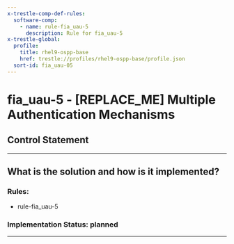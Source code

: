 ```yaml
---
x-trestle-comp-def-rules:
  software-comp:
    - name: rule-fia_uau-5
      description: Rule for fia_uau-5
x-trestle-global:
  profile:
    title: rhel9-ospp-base
    href: trestle://profiles/rhel9-ospp-base/profile.json
  sort-id: fia_uau-05
---
```


# fia_uau-5 - \[REPLACE_ME\] Multiple Authentication Mechanisms

## Control Statement

______________________________________________________________________

## What is the solution and how is it implemented?

<!-- For implementation status enter one of: implemented, partial, planned, alternative, not-applicable -->

<!-- Note that the list of rules under ### Rules: is read-only and changes will not be captured after assembly to JSON -->

<!-- Add control implementation description here for control: fia_uau-5 -->

### Rules:

  - rule-fia_uau-5

### Implementation Status: planned

______________________________________________________________________
